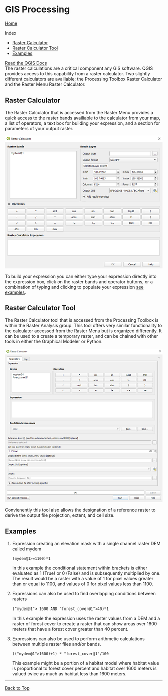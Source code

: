 # GIS Processing
[Home](../README.md)

Index
* [Raster Calculator](#raster-calculator)
* [Raster Calculator Tool](#raster-calculator-tool)
* [Examples](#examples)

[Read the QGIS Docs](https://docs.qgis.org/testing/en/docs/user_manual/working_with_raster/raster_analysis.html)<br>
The raster calculations are a critical component any GIS software. QGIS provides access to this capability from a raster calculator. Two slightly different calculators are availiable; the Processing Toolbox Raster Calculator and the Raster Menu Raster Calculator.

## Raster Calculator
The Raster Calculator that is accessed from the Raster Menu provides a quick access to the raster bands availiable to the calculator from your map, a list of operators, a text box for building your expression, and a section for parameters of your output raster.

![Raster Calculator](../images/raster-menu-calculator.png)

To build your expression you can either type your expression directly into the expression box, click on the raster bands and operator buttons, or a combination of typing and clicking to populate your expression [see examples](#examples).  

## Raster Calculator Tool

The Raster Calculator tool that is accessed from the Processing Toolbox is within the Raster Analysis group. This tool offers very similar functionality to the calculator accessed from the Raster Menu but is organized differently. It can be used to a create a temporary raster, and can be chained with other tools in either the Graphical Modeler or Python.

![Raster Calculator Tool](../images/raster-calculator-tool.png)

Convienently this tool also allows the designation of a reference raster to derive the output file projection, extent, and cell size.

## Examples
1. Expression creating an elevation mask with a single channel raster DEM called mydem <br>

    ```
    (mydem@1>=1100)*1
    ```
    In this example the conditional statement within brackets is either evaluated as 1 (True) or 0 (False) and is subsequently multiplied by one. The result would be a raster with a value of 1 for pixel values greater than or equal to 1100, and values of 0 for pixel values less than 1100.

2. Expressions can also be used to find overlapping conditions between rasters <br>
    ```
    ("mydem@1"> 1600 AND "forest_cover@1">40)*1
    ```
    In this example the expression uses the raster values from a DEM and a raster of forest cover to create a raster that can show areas over 1600 meters that have a forest cover greater than 40 percent.

3. Expressions can also be used to perform arithmetic calculations between multiple raster files and/or bands. 
    ```
    (("mydem@1">1600)+1) * "forest_cover@1"/100
    ```
    This example might be a portion of a habitat model where habitat value is proportional to forest cover percent and habitat over 1600 meters is valued twice as much as habitat less than 1600 meters.
---

[Back to Top](#gis-processing)

